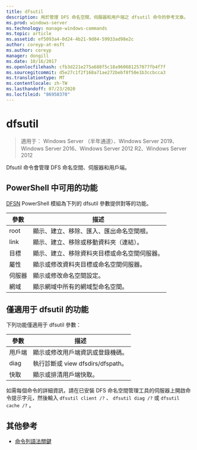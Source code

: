 ```yaml
---
title: dfsutil
description: 用於管理 DFS 命名空間、伺服器和用戶端之 dfsutil 命令的參考文章。
ms.prod: windows-server
ms.technology: manage-windows-commands
ms.topic: article
ms.assetid: ef5093a4-0d24-4b21-9d04-59933ad98e2c
author: coreyp-at-msft
ms.author: coreyp
manager: dongill
ms.date: 10/16/2017
ms.openlocfilehash: cfb3d221e275a688f5c18a960681257077fb4f7f
ms.sourcegitcommit: d5e27c1f2f168a71ae272bebf8f50e1b3ccbcca3
ms.translationtype: MT
ms.contentlocale: zh-TW
ms.lasthandoff: 07/23/2020
ms.locfileid: "86958370"
---
```

# <a name="dfsutil"></a>dfsutil

> 適用于： Windows Server （半年通道）、Windows Server 2019、Windows Server 2016、Windows Server 2012 R2、Windows Server 2012

Dfsutil 命令會管理 DFS 命名空間、伺服器和用戶端。

## <a name="functionality-available-in-powershell"></a>PowerShell 中可用的功能

[DFSN](/powershell/module/dfsn/?view=win10-ps) PowerShell 模組為下列的 dfsutil 參數提供對等的功能。

| 參數 | 描述 |
| --------- | ----------- |
| root | 顯示、建立、移除、匯入、匯出命名空間根。 |
| link | 顯示、建立、移除或移動資料夾（連結）。 |
| 目標 | 顯示、建立、移除資料夾目標或命名空間伺服器。 |
| 屬性 | 顯示或修改資料夾目標或命名空間伺服器。 |
| 伺服器 | 顯示或修改命名空間設定。 |
| 網域 | 顯示網域中所有的網域型命名空間。 |

## <a name="functionality-available-only-in-dfsutil"></a>僅適用于 dfsutil 的功能

下列功能僅適用于 dfsutil 參數：

| 參數 | 描述 |
| --------- | ----------- |
| 用戶端 | 顯示或修改用戶端資訊或登錄機碼。 |
| diag | 執行診斷或 view dfsdirs/dfspath。 |
| 快取 | 顯示或排清用戶端快取。 |

如需每個命令的詳細資訊，請在已安裝 DFS 命名空間管理工具的伺服器上開啟命令提示字元，然後輸入 `dfsutil client /?` 、 `dfsutil diag /?` 或 `dfsutil cache /?` 。

## <a name="additional-references"></a>其他參考

- [命令列語法關鍵](command-line-syntax-key.md)
